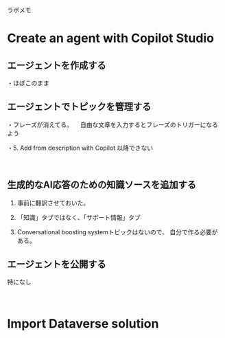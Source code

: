 ラボメモ
# Create an agent with Copilot Studio

## エージェントを作成する
・ほぼこのまま

## エージェントでトピックを管理する
・フレーズが消えてる。
　自由な文章を入力するとフレーズのトリガーになるよう

・5. Add from description with Copilot 以降できない

 
## 生成的なAI応答のための知識ソースを追加する
1. 事前に翻訳させておいた。

2. 「知識」タブではなく、「サポート情報」タブ

5. Conversational boosting systemトピックはないので、
自分で作る必要がある。
 

## エージェントを公開する
特になし

 
# Import Dataverse solution


